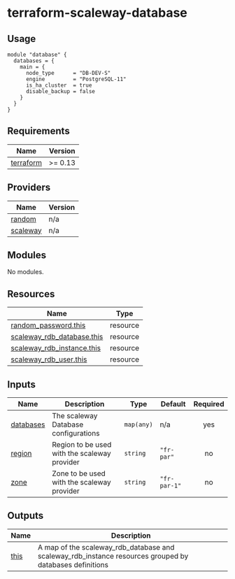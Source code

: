 # terraform-scaleway-database

## Usage

```hcl
module "database" {
  databases = {
    main = {
      node_type      = "DB-DEV-S"
      engine         = "PostgreSQL-11"
      is_ha_cluster  = true
      disable_backup = false
    }
  }
}
```

<!-- BEGINNING OF PRE-COMMIT-TERRAFORM DOCS HOOK -->
## Requirements

| Name | Version |
|------|---------|
| <a name="requirement_terraform"></a> [terraform](#requirement\_terraform) | >= 0.13 |

## Providers

| Name | Version |
|------|---------|
| <a name="provider_random"></a> [random](#provider\_random) | n/a |
| <a name="provider_scaleway"></a> [scaleway](#provider\_scaleway) | n/a |

## Modules

No modules.

## Resources

| Name | Type |
|------|------|
| [random_password.this](https://registry.terraform.io/providers/hashicorp/random/latest/docs/resources/password) | resource |
| [scaleway_rdb_database.this](https://registry.terraform.io/providers/scaleway/scaleway/latest/docs/resources/rdb_database) | resource |
| [scaleway_rdb_instance.this](https://registry.terraform.io/providers/scaleway/scaleway/latest/docs/resources/rdb_instance) | resource |
| [scaleway_rdb_user.this](https://registry.terraform.io/providers/scaleway/scaleway/latest/docs/resources/rdb_user) | resource |

## Inputs

| Name | Description | Type | Default | Required |
|------|-------------|------|---------|:--------:|
| <a name="input_databases"></a> [databases](#input\_databases) | The scaleway Database configurations | `map(any)` | n/a | yes |
| <a name="input_region"></a> [region](#input\_region) | Region to be used with the scaleway provider | `string` | `"fr-par"` | no |
| <a name="input_zone"></a> [zone](#input\_zone) | Zone to be used with the scaleway provider | `string` | `"fr-par-1"` | no |

## Outputs

| Name | Description |
|------|-------------|
| <a name="output_this"></a> [this](#output\_this) | A map of the scaleway\_rdb\_database and scaleway\_rdb\_instance resources grouped by databases definitions |
<!-- END OF PRE-COMMIT-TERRAFORM DOCS HOOK -->
